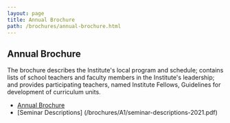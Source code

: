 ```yaml
---
layout: page
title: Annual Brochure
path: /brochures/annual-brochure.html
---
```


<h2>Annual Brochure</h2>

The brochure describes the Institute's local program and schedule; 
contains lists of school teachers and faculty members in the
Institute's leadership; and provides participating teachers, named
Institute Fellows, Guidelines for development of curriculum units.

* [Annual Brochure](/brochures/A1/Brochure-2021.pdf)
* [Seminar Descriptions] (/brochures/A1/seminar-descriptions-2021.pdf)
